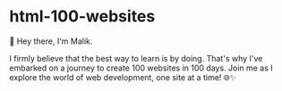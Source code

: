 # html-100-websites

👋 Hey there, I'm Malik.

I firmly believe that the best way to learn is by doing. That's why I've embarked on a journey to create 100 websites in 100 days. Join me as I explore the world of web development, one site at a time! 🌐✨
